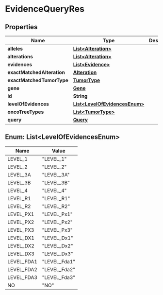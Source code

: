 

# EvidenceQueryRes


## Properties

Name | Type | Description | Notes
------------ | ------------- | ------------- | -------------
**alleles** | [**List&lt;Alteration&gt;**](Alteration.md) |  |  [optional]
**alterations** | [**List&lt;Alteration&gt;**](Alteration.md) |  |  [optional]
**evidences** | [**List&lt;Evidence&gt;**](Evidence.md) |  |  [optional]
**exactMatchedAlteration** | [**Alteration**](Alteration.md) |  |  [optional]
**exactMatchedTumorType** | [**TumorType**](TumorType.md) |  |  [optional]
**gene** | [**Gene**](Gene.md) |  |  [optional]
**id** | **String** |  |  [optional]
**levelOfEvidences** | [**List&lt;LevelOfEvidencesEnum&gt;**](#List&lt;LevelOfEvidencesEnum&gt;) |  |  [optional]
**oncoTreeTypes** | [**List&lt;TumorType&gt;**](TumorType.md) |  |  [optional]
**query** | [**Query**](Query.md) |  |  [optional]



## Enum: List&lt;LevelOfEvidencesEnum&gt;

Name | Value
---- | -----
LEVEL_1 | &quot;LEVEL_1&quot;
LEVEL_2 | &quot;LEVEL_2&quot;
LEVEL_3A | &quot;LEVEL_3A&quot;
LEVEL_3B | &quot;LEVEL_3B&quot;
LEVEL_4 | &quot;LEVEL_4&quot;
LEVEL_R1 | &quot;LEVEL_R1&quot;
LEVEL_R2 | &quot;LEVEL_R2&quot;
LEVEL_PX1 | &quot;LEVEL_Px1&quot;
LEVEL_PX2 | &quot;LEVEL_Px2&quot;
LEVEL_PX3 | &quot;LEVEL_Px3&quot;
LEVEL_DX1 | &quot;LEVEL_Dx1&quot;
LEVEL_DX2 | &quot;LEVEL_Dx2&quot;
LEVEL_DX3 | &quot;LEVEL_Dx3&quot;
LEVEL_FDA1 | &quot;LEVEL_Fda1&quot;
LEVEL_FDA2 | &quot;LEVEL_Fda2&quot;
LEVEL_FDA3 | &quot;LEVEL_Fda3&quot;
NO | &quot;NO&quot;



